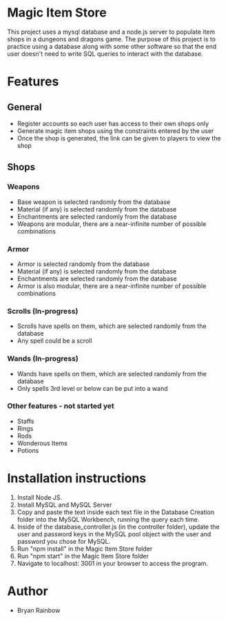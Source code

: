 # Magic Item Store
This project uses a mysql database and a node.js server to populate item shops in a dungeons and dragons game. The purpose of this project is to practice using a database along with some other software so that the end user doesn't need to write SQL queries to interact with the database.

# Features
## General
- Register accounts so each user has access to their own shops only
- Generate magic item shops using the constraints entered by the user
- Once the shop is generated, the link can be given to players to view the shop

## Shops
### Weapons
- Base weapon is selected randomly from the database
- Material (if any) is selected randomly from the database
- Enchantments are selected randomly from the database
- Weapons are modular, there are a near-infinite number of possible combinations
### Armor
- Armor is selected randomly from the database
- Material (if any) is selected randomly from the database
- Enchantments are selected randomly from the database
- Armor is also modular, there are a near-infinite number of possible combinations
### Scrolls (In-progress)
- Scrolls have spells on them, which are selected randomly from the database
- Any spell could be a scroll
### Wands (In-progress)
- Wands have spells on them, which are selected randomly from the database
- Only spells 3rd level or below can be put into a wand
### Other features - not started yet
- Staffs
- Rings
- Rods
- Wonderous Items
- Potions

# Installation instructions
1. Install Node JS.
2. Install MySQL and MySQL Server
3. Copy and paste the text inside each text file in the Database Creation folder into the MySQL Workbench, running the query each time.
4. Inside of the database_controller.js (in the controller folder), update the user and password keys in the MySQL pool object with the user and password you chose for MySQL.
5. Run "npm install" in the Magic Item Store folder
6. Run "npm start" in the Magic Item Store folder
7. Navigate to localhost: 3001 in your browser to access the program.


# Author
- Bryan Rainbow